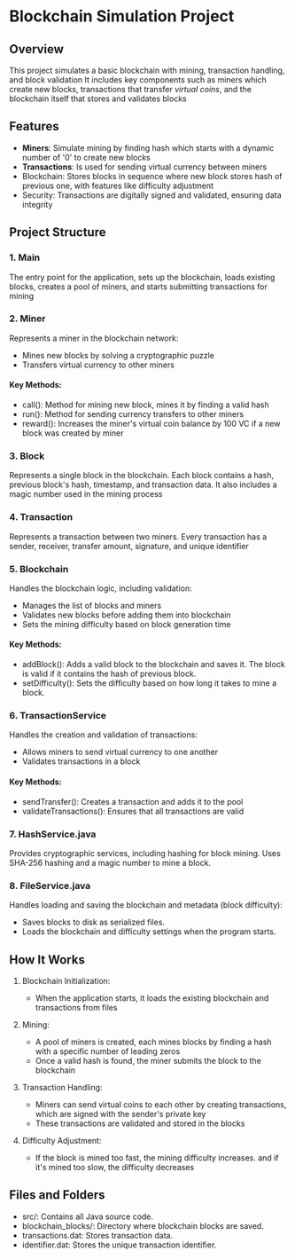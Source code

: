 # Blockchain Simulation Project

## Overview
This project simulates a basic blockchain with mining, transaction handling, and block validation
It includes key components such as miners which create new blocks, transactions that transfer *virtual coins*,
and the blockchain itself that stores and validates blocks

## Features
- **Miners**: Simulate mining by finding hash which starts with a dynamic number of '0' to create new blocks
- **Transactions**: Is used for sending virtual currency between miners
- Blockchain: Stores blocks in sequence where new block stores hash of previous one, with features like difficulty adjustment
- Security: Transactions are digitally signed and validated, ensuring data integrity

## Project Structure

### 1. Main
The entry point for the application,
sets up the blockchain, loads existing blocks, creates a pool of miners,
and starts submitting transactions for mining

### 2. Miner
Represents a miner in the blockchain network:
- Mines new blocks by solving a cryptographic puzzle
- Transfers virtual currency to other miners

#### Key Methods:
- call(): Method for mining new block, mines it by finding a valid hash
- run(): Method for sending currency transfers to other miners
- reward(): Increases the miner's virtual coin balance by 100 VC if a new block was created by miner

### 3. Block
Represents a single block in the blockchain.
Each block contains a hash, previous block's hash, timestamp, and transaction data.
It also includes a magic number used in the mining process

### 4. Transaction
Represents a transaction between two miners.
Every transaction has a sender, receiver, transfer amount, signature, and unique identifier

### 5. Blockchain
Handles the blockchain logic, including validation:
- Manages the list of blocks and miners
- Validates new blocks before adding them into blockchain
- Sets the mining difficulty based on block generation time

#### Key Methods:
- addBlock(): Adds a valid block to the blockchain and saves it. The block is valid if it contains the hash of previous block.
- setDifficulty(): Sets the difficulty based on how long it takes to mine a block.

### 6. TransactionService
Handles the creation and validation of transactions:
- Allows miners to send virtual currency to one another
- Validates transactions in a block

#### Key Methods:
- sendTransfer(): Creates a transaction and adds it to the pool
- validateTransactions(): Ensures that all transactions are valid

### 7. HashService.java
Provides cryptographic services, including hashing for block mining. Uses SHA-256 hashing and a magic number to mine a block.

### 8. FileService.java
Handles loading and saving the blockchain and metadata (block difficulty):
- Saves blocks to disk as serialized files.
- Loads the blockchain and difficulty settings when the program starts.

## How It Works
1. Blockchain Initialization:
    - When the application starts, it loads the existing blockchain and transactions from files

2. Mining:
    - A pool of miners is created, each mines blocks by finding a hash with a specific number of leading zeros
    - Once a valid hash is found, the miner submits the block to the blockchain

3. Transaction Handling:
    - Miners can send virtual coins to each other by creating transactions, which are signed with the sender's private key
    - These transactions are validated and stored in the blocks

4. Difficulty Adjustment:
    - If the block is mined too fast, the mining difficulty increases. and if it's mined too slow, the difficulty decreases

## Files and Folders
- src/: Contains all Java source code.
- blockchain_blocks/: Directory where blockchain blocks are saved.
- transactions.dat: Stores transaction data.
- identifier.dat: Stores the unique transaction identifier.